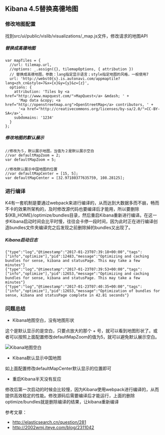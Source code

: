 ## Kibana 4.5替换高德地图

### 修改地图配置

找到src/ui/public/vislib/visualizations/_map.js文件，修改请求的地图API

##### 替换成高德地图

```
var mapTiles = {
  //url: tilemap.url,
  //options: _.assign({}, tilemapOptions, { attribution })
  // 替换成高德地图，参数：lang指定显示语言；style指定地图的风格，一般使用7
  url: 'http://webst0{s}.is.autonavi.com/appmaptile?lang=zh_cn&style=7&x={x}&y={y}&z={z}',
  options: {
    attribution: 'Tiles by <a href="http://www.mapquest.com/">MapQuest</a> &mdash; ' +
      'Map data &copy; <a href="http://openstreetmap.org">OpenStreetMap</a> contributors, ' +
      '<a href="http://creativecommons.org/licenses/by-sa/2.0/">CC-BY-SA</a>',
    subdomains: '1234'
  }
};
```

##### 修改地图的默认展示

```
//修改为５，默认展示地图，当值为２是默认展示空白
//var defaultMapZoom = 2;
var defaultMapZoom = 5;

//修改默认展示中国地图的位置
//var defaultMapCenter = [15, 5];
var defaultMapCenter = [32.97180377635759, 108.28125];
```

### 进行编译

K4有一套机制是要通过webpack来进行编译的，从而达到大数据多而不崩，畅而不卡的效果所架构的，及时修改源代码也要编译后才能用，所以要删除${KB_HOME}/optimize/bundles目录，然后重启Kibana重新进行编译。在这一步Kibana启动时间会比平时慢，往往会卡停一段时间，因为此时正在进行编译创造bundles文件夹编译完之后发现之前删除掉的bundles又出现了。

##### Kibana启动日志

```
{"type":"log","@timestamp":"2017-01-23T07:39:18+00:00","tags":["info","optimize"],"pid":12483,"message":"Optimizing and caching bundles for sense, kibana and statusPage. This may take a few minutes"}
{"type":"log","@timestamp":"2017-01-23T07:39:53+00:00","tags":["info","optimize"],"pid":12653,"message":"Optimizing and caching bundles for sense, kibana and statusPage. This may take a few minutes"}
{"type":"log","@timestamp":"2017-01-23T07:40:35+00:00","tags":["info","optimize"],"pid":12653,"message":"Optimization of bundles for sense, kibana and statusPage complete in 42.81 seconds"}
```


### 问题总结

- Kibana地图空白，没有地图形状

这个是默认显示的是空白，只要点放大的那个 + 号，就可以看到地图形状了。或者可以按照上面配置修改defaultMapZoom的值为5，就可以避免默认展示空白。

![Kibana地图空白](http://elasticsearch.cn/uploads/questions/20151229/3baaef1d482777536a4739eca06f371d.png)

- Kibana默认显示中国地图

如上面配置修改defaultMapCenter默认显示的位置即可

- 重启Kibana半天没有反应

修改后第一次启动的时候会比较慢，因为Kibana使用webpack进行编译的，从而提供高效稳定的性能。修改源码后需要编译后才能运行，上面的删除optimize/bundles就是删除编译的结果，让kibana重新编译


参考文章：

- http://elasticsearch.cn/question/281
- http://2002wmj.iteye.com/blog/2311042